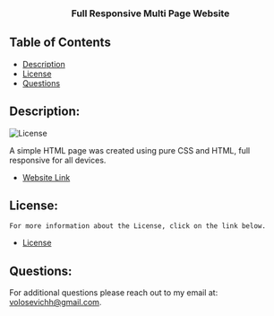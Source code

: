 <p align="center">
  <h3 align="center">Full Responsive Multi Page Website</h3>

  ## Table of Contents
- [Description](#description)
- [License](#license) 
- [Questions](#questions)

## Description:
![License](https://img.shields.io/badge/License--blue.svg "License Badge")

A simple HTML page was created using pure CSS and HTML, full responsive for all devices.

- [Website Link](https://volosevych.github.io/Bootstrap-Landing-Page/)

## License:
    For more information about the License, click on the link below.
    
- [License](https://opensource.org/licenses/)

## Questions:

For additional questions please reach out to my email at: volosevichh@gmail.com.
